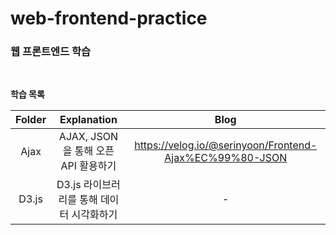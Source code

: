 # web-frontend-practice
### 웹 프론트엔드 학습
<br />

**학습 목록**

| Folder | Explanation | Blog |
|:-:|:-:|:-:|
| Ajax | AJAX, JSON을 통해 오픈 API 활용하기 | https://velog.io/@serinyoon/Frontend-Ajax%EC%99%80-JSON |
| D3.js | D3.js 라이브러리를 통해 데이터 시각화하기 | - |
